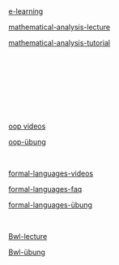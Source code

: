 <br>
<br>
<br>
<br>

[e-learning](https://e-learning.tuhh.de/studip/dispatch.php/start)

[mathematical-analysis-lecture](https://tuhh.zoom.us/j/88000086047?pwd=S2xvS0psdTVEbFhkVG9mdmFTZlNUZz09)

[mathematical-analysis-tutorial](https://tuhh.zoom.us/j/84827648670?pwd=TDUzWE45bVlVUTNCZnJPMnZFZ0Y1UT09)

<br>
<br>
<br>
<br>
<br>
<br>
<br>

[oop videos](https://e-learning.tuhh.de/studip/plugins.php/coreforum/index/index/829d16c0c1cc3efba9a047528f253edb?cid=7c2aaa205573faadac1b0f7870223247#829d16c0c1cc3efba9a047528f253edb)

[oop-übung](https://tuhh.zoom.us/j/81157707736?pwd=Y2JrNVRuODd6ZFAxelpRcERoQkRUZz09)

<br>

[formal-languages-videos](https://e-learning.tuhh.de/studip/dispatch.php/course/scm?cid=a6778cce1d1177ed35db08abca403dab)

[formal-languages-faq](https://tuhh.zoom.us/j/81157707736?pwd=Y2JrNVRuODd6ZFAxelpRcERoQkRUZz09)

[formal-languages-übung](https://tuhh.zoom.us/j/85664609559?pwd=SitJcnVQa1BVSEdqVTJZNE1BTjVIdz09)

<br>

[Bwl-lecture](https://tuhh.zoom.us/j/82266019446)

[Bwl-übung](https://tuhh.zoom.us/j/85088337673?pwd=ZThhMVdGdjVBN0ExSFBaYi9Wd2t0dz09)

